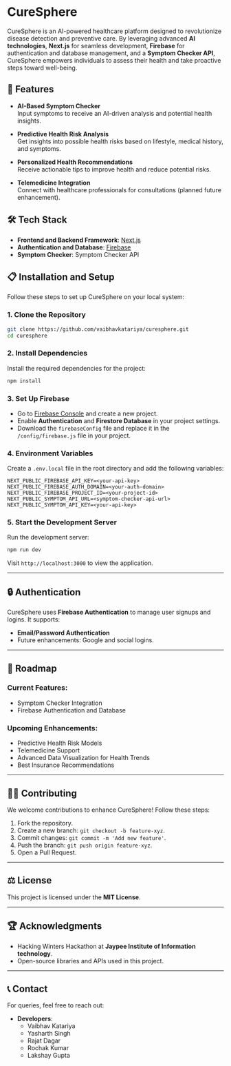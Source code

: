 
# CureSphere  

CureSphere is an AI-powered healthcare platform designed to revolutionize disease detection and preventive care. By leveraging advanced **AI technologies**, **Next.js** for seamless development, **Firebase** for authentication and database management, and a **Symptom Checker API**, CureSphere empowers individuals to assess their health and take proactive steps toward well-being.  


## 🚀 **Features**  

- **AI-Based Symptom Checker**  
  Input symptoms to receive an AI-driven analysis and potential health insights.  

- **Predictive Health Risk Analysis**  
  Get insights into possible health risks based on lifestyle, medical history, and symptoms.  

- **Personalized Health Recommendations**  
  Receive actionable tips to improve health and reduce potential risks.  

- **Telemedicine Integration**  
  Connect with healthcare professionals for consultations (planned future enhancement).  

## 🛠️ **Tech Stack**  

- **Frontend and Backend Framework**: [Next.js](https://nextjs.org/)  
- **Authentication and Database**: [Firebase](https://firebase.google.com/)  
- **Symptom Checker**: Symptom Checker API  



## 📋 **Installation and Setup**  

Follow these steps to set up CureSphere on your local system:

### 1. **Clone the Repository**  
```bash
git clone https://github.com/vaibhavkatariya/curesphere.git
cd curesphere
```

### 2. **Install Dependencies**  
Install the required dependencies for the project:  
```bash
npm install
```

### 3. **Set Up Firebase**  
- Go to [Firebase Console](https://console.firebase.google.com/) and create a new project.  
- Enable **Authentication** and **Firestore Database** in your project settings.  
- Download the `firebaseConfig` file and replace it in the `/config/firebase.js` file in your project.  

### 4. **Environment Variables**  
Create a `.env.local` file in the root directory and add the following variables:  
```
NEXT_PUBLIC_FIREBASE_API_KEY=<your-api-key>
NEXT_PUBLIC_FIREBASE_AUTH_DOMAIN=<your-auth-domain>
NEXT_PUBLIC_FIREBASE_PROJECT_ID=<your-project-id>
NEXT_PUBLIC_SYMPTOM_API_URL=<symptom-checker-api-url>
NEXT_PUBLIC_SYMPTOM_API_KEY=<your-api-key>
```

### 5. **Start the Development Server**  
Run the development server:  
```bash
npm run dev
```  
Visit `http://localhost:3000` to view the application.  

---

## 🔒 **Authentication**  

CureSphere uses **Firebase Authentication** to manage user signups and logins. It supports:  
- **Email/Password Authentication**  
- Future enhancements: Google and social logins.  

---

## 📅 **Roadmap**  

### Current Features:
- Symptom Checker Integration
- Firebase Authentication and Database

### Upcoming Enhancements:
- Predictive Health Risk Models
- Telemedicine Support
- Advanced Data Visualization for Health Trends
- Best Insurance Recommendations

---

## 👨‍💻 **Contributing**  

We welcome contributions to enhance CureSphere! Follow these steps:  
1. Fork the repository.  
2. Create a new branch: `git checkout -b feature-xyz`.  
3. Commit changes: `git commit -m 'Add new feature'`.  
4. Push the branch: `git push origin feature-xyz`.  
5. Open a Pull Request.  

---

## ⚖️ **License**  

This project is licensed under the **MIT License**.  

---

## 🏆 **Acknowledgments**  

- Hacking Winters Hackathon at **Jaypee Institute of Information technology**.  
- Open-source libraries and APIs used in this project.  

---

## 📞 **Contact**  

For queries, feel free to reach out:  
- **Developers**: 
  - Vaibhav Katariya
  - Yasharth Singh
  - Rajat Dagar
  - Rochak Kumar
  - Lakshay Gupta 
  
